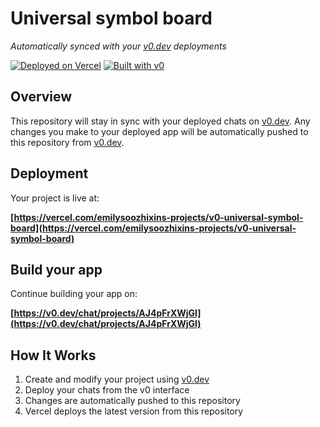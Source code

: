 # Universal symbol board

*Automatically synced with your [v0.dev](https://v0.dev) deployments*

[![Deployed on Vercel](https://img.shields.io/badge/Deployed%20on-Vercel-black?style=for-the-badge&logo=vercel)](https://vercel.com/emilysoozhixins-projects/v0-universal-symbol-board)
[![Built with v0](https://img.shields.io/badge/Built%20with-v0.dev-black?style=for-the-badge)](https://v0.dev/chat/projects/AJ4pFrXWjGl)

## Overview

This repository will stay in sync with your deployed chats on [v0.dev](https://v0.dev).
Any changes you make to your deployed app will be automatically pushed to this repository from [v0.dev](https://v0.dev).

## Deployment

Your project is live at:

**[https://vercel.com/emilysoozhixins-projects/v0-universal-symbol-board](https://vercel.com/emilysoozhixins-projects/v0-universal-symbol-board)**

## Build your app

Continue building your app on:

**[https://v0.dev/chat/projects/AJ4pFrXWjGl](https://v0.dev/chat/projects/AJ4pFrXWjGl)**

## How It Works

1. Create and modify your project using [v0.dev](https://v0.dev)
2. Deploy your chats from the v0 interface
3. Changes are automatically pushed to this repository
4. Vercel deploys the latest version from this repository